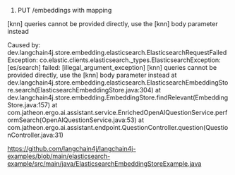 1. PUT /embeddings
with mapping


[knn] queries cannot be provided directly, use the [knn] body parameter instead

Caused by: dev.langchain4j.store.embedding.elasticsearch.ElasticsearchRequestFailedException: co.elastic.clients.elasticsearch._types.ElasticsearchException: [es/search] failed: [illegal_argument_exception] [knn] queries cannot be provided directly, use the [knn] body parameter instead
at dev.langchain4j.store.embedding.elasticsearch.ElasticsearchEmbeddingStore.search(ElasticsearchEmbeddingStore.java:304)
at dev.langchain4j.store.embedding.EmbeddingStore.findRelevant(EmbeddingStore.java:157)
at com.jatheon.ergo.ai.assistant.service.EnrichedOpenAIQuestionService.performSearch(OpenAIQuestionService.java:53)
at com.jatheon.ergo.ai.assistant.endpoint.QuestionController.question(QuestionController.java:31)


https://github.com/langchain4j/langchain4j-examples/blob/main/elasticsearch-example/src/main/java/ElasticsearchEmbeddingStoreExample.java



